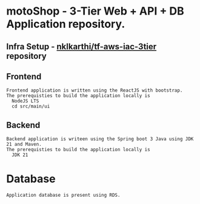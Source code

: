 # motoShop - 3-Tier Web + API + DB Application repository.

## Infra Setup - [nklkarthi/tf-aws-iac-3tier](https://github.com/nklkarthi/tf-aws-iac-3tier/) repository

## Frontend 

    Frontend application is written using the ReactJS with bootstrap.
    The prerequisties to build the application locally is 
      NodeJS LTS
      cd src/main/ui

    
    
## Backend

    Backend application is writeen using the Spring boot 3 Java using JDK 21 and Maven.
    The prerequisties to build the application locally is 
      JDK 21
      


# Database

    Application database is present using RDS.
